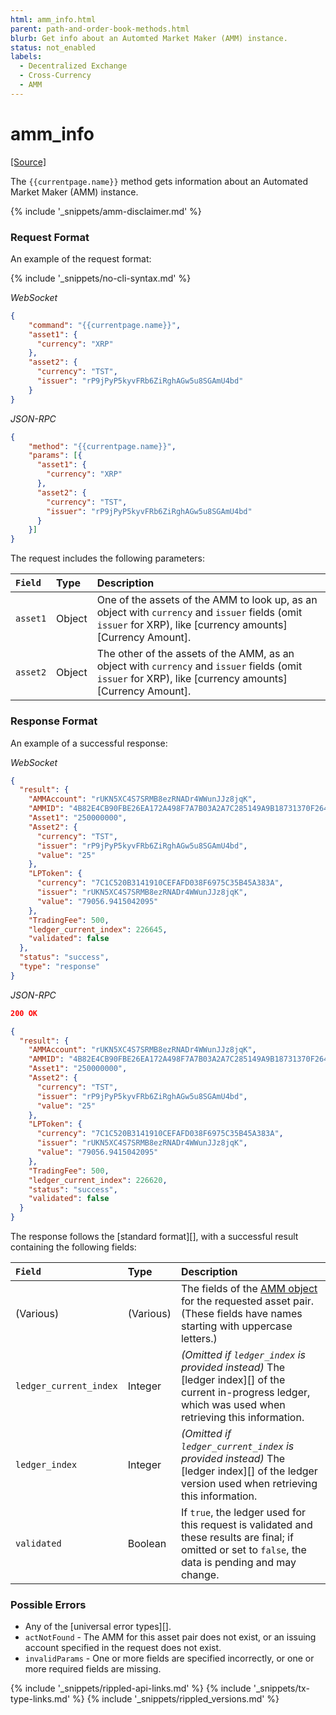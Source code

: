 ```yaml
---
html: amm_info.html
parent: path-and-order-book-methods.html
blurb: Get info about an Automted Market Maker (AMM) instance.
status: not_enabled
labels:
  - Decentralized Exchange
  - Cross-Currency
  - AMM
---
```

# amm_info
[[Source]](https://github.com/gregtatcam/rippled/blob/c1e4bfb08bcc9f187d794a71d653003a6148dc68/src/ripple/rpc/handlers/AMMInfo.cpp "Source")
<!-- TODO: Update source link to merged version when available -->

The `{{currentpage.name}}` method gets information about an Automated Market Maker (AMM) instance.

{% include '_snippets/amm-disclaimer.md' %}


### Request Format

An example of the request format:

{% include '_snippets/no-cli-syntax.md' %}

<!-- MULTICODE_BLOCK_START -->

*WebSocket*

```json
{
    "command": "{{currentpage.name}}",
    "asset1": {
      "currency": "XRP"
    },
    "asset2": {
      "currency": "TST",
      "issuer": "rP9jPyP5kyvFRb6ZiRghAGw5u8SGAmU4bd"
    }
}
```

*JSON-RPC*

```json
{
    "method": "{{currentpage.name}}",
    "params": [{
      "asset1": {
        "currency": "XRP"
      },
      "asset2": {
        "currency": "TST",
        "issuer": "rP9jPyP5kyvFRb6ZiRghAGw5u8SGAmU4bd"
      }
    }]
}
```

<!-- MULTICODE_BLOCK_END -->

The request includes the following parameters:

| `Field`  | Type   | Description                        |
|:---------|:-------|:-----------------------------------|
| `asset1` | Object | One of the assets of the AMM to look up, as an object with `currency` and `issuer` fields (omit `issuer` for XRP), like [currency amounts][Currency Amount]. |
| `asset2` | Object | The other of the assets of the AMM, as an object with `currency` and `issuer` fields (omit `issuer` for XRP), like [currency amounts][Currency Amount]. |


### Response Format

An example of a successful response:

<!-- MULTICODE_BLOCK_START -->

*WebSocket*

```json
{
  "result": {
    "AMMAccount": "rUKN5XC4S7SRMB8ezRNADr4WWunJJz8jqK",
    "AMMID": "4B82E4CB90FBE26EA172A498F7A7B03A2A7C285149A9B18731370F2644B96F7A",
    "Asset1": "250000000",
    "Asset2": {
      "currency": "TST",
      "issuer": "rP9jPyP5kyvFRb6ZiRghAGw5u8SGAmU4bd",
      "value": "25"
    },
    "LPToken": {
      "currency": "7C1C520B3141910CEFAFD038F6975C35B45A383A",
      "issuer": "rUKN5XC4S7SRMB8ezRNADr4WWunJJz8jqK",
      "value": "79056.9415042095"
    },
    "TradingFee": 500,
    "ledger_current_index": 226645,
    "validated": false
  },
  "status": "success",
  "type": "response"
}
```

*JSON-RPC*

```json
200 OK

{
  "result": {
    "AMMAccount": "rUKN5XC4S7SRMB8ezRNADr4WWunJJz8jqK",
    "AMMID": "4B82E4CB90FBE26EA172A498F7A7B03A2A7C285149A9B18731370F2644B96F7A",
    "Asset1": "250000000",
    "Asset2": {
      "currency": "TST",
      "issuer": "rP9jPyP5kyvFRb6ZiRghAGw5u8SGAmU4bd",
      "value": "25"
    },
    "LPToken": {
      "currency": "7C1C520B3141910CEFAFD038F6975C35B45A383A",
      "issuer": "rUKN5XC4S7SRMB8ezRNADr4WWunJJz8jqK",
      "value": "79056.9415042095"
    },
    "TradingFee": 500,
    "ledger_current_index": 226620,
    "status": "success",
    "validated": false
  }
}
```

<!-- MULTICODE_BLOCK_END -->

The response follows the [standard format][], with a successful result containing the following fields:

| `Field`                | Type   | Description                                               |
|:-----------------------|:-------|:----------------------------------------------------------|
| (Various)              | (Various) | The fields of the [AMM object](amm.html) for the requested asset pair. (These fields have names starting with uppercase letters.) |
| `ledger_current_index` | Integer | _(Omitted if `ledger_index` is provided instead)_ The [ledger index][] of the current in-progress ledger, which was used when retrieving this information. |
| `ledger_index`         | Integer | _(Omitted if `ledger_current_index` is provided instead)_ The [ledger index][] of the ledger version used when retrieving this information. |
| `validated`            | Boolean | If `true`, the ledger used for this request is validated and these results are final; if omitted or set to `false`, the data is pending and may change. |



### Possible Errors

- Any of the [universal error types][].
- `actNotFound` - The AMM for this asset pair does not exist, or an issuing account specified in the request does not exist.
- `invalidParams` - One or more fields are specified incorrectly, or one or more required fields are missing.

<!--{# common link defs #}-->
{% include '_snippets/rippled-api-links.md' %}
{% include '_snippets/tx-type-links.md' %}
{% include '_snippets/rippled_versions.md' %}
